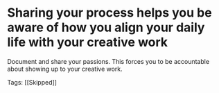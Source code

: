 # Sharing your process helps you be aware of how you align your daily life with your creative work

Document and share your passions. This forces you to be accountable about showing up to your creative work.

Tags: [[Skipped]]

